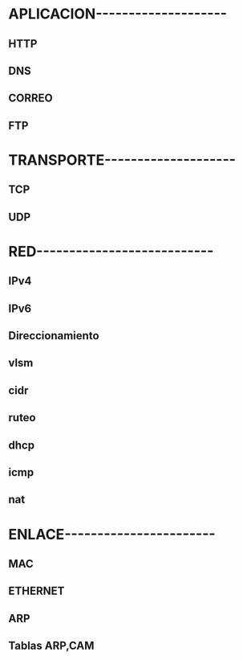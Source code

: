# APLICACION--------------------
## HTTP
## DNS
## CORREO
## FTP

# TRANSPORTE--------------------
## TCP
## UDP

# RED---------------------------
## IPv4
## IPv6
## Direccionamiento
## vlsm
## cidr
## ruteo
## dhcp
## icmp
## nat

# ENLACE-----------------------
## MAC
## ETHERNET
## ARP
## Tablas ARP,CAM